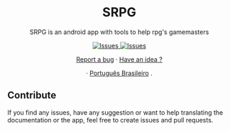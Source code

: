 <a><h1 align="center">SRPG</h1></a>

  <p align="center">
  SRPG is an android app with tools to help rpg's gamemasters</a></p>

  <p align="center">
     <a href="https://github.com/rafaelfaustini/SRPG/issues">
      <img alt="Issues" src="https://img.shields.io/github/issues/rafaelfaustini/SRPG?color=f44336" />
    </a>
     <a href="https://github.com/rafaelfaustini/SRPG/pulls">
      <img alt="Issues" src="https://img.shields.io/github/issues-pr/rafaelfaustini/SRPG?color=f44336" />
    </a>
  </p>
  <p align="center">
    <a href="https://github.com/rafaelfaustini/SRPG/issues/new?assignees=&labels=Bug+Fix&template=bug_report.md&title=%5Bbugfix%5D">Report a bug</a>
     ·
    <a href="https://github.com/rafaelfaustini/SRPG/issues/new?assignees=&labels=feature&template=feature_request.md&title=%5Bfeature%5D">Have an idea ?</a>
  </p>
  <p align="center">
    ·
    <a href="/docs/readme_pt-BR.md">Português Brasileiro</a>
    .
  </p>

## Contribute

If you find any issues, have any suggestion or want to help translating the documentation or the app, feel free to create issues and pull requests.
